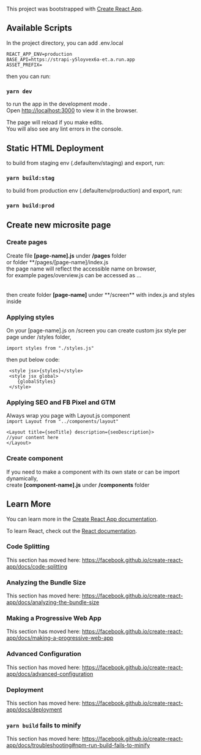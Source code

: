 This project was bootstrapped with [Create React App](https://github.com/facebook/create-react-app).

## Available Scripts

In the project directory, you can add .env.local

```
REACT_APP_ENV=production
BASE_API=https://strapi-y5loyvex6a-et.a.run.app
ASSET_PREFIX=
```

then you can run:

### `yarn dev`

to run the app in the development mode
.<br />
Open [http://localhost:3000](http://localhost:3000) to view it in the browser.

The page will reload if you make edits.<br />
You will also see any lint errors in the console.


## Static HTML Deployment

to build from staging env (.defaultenv/staging) and export, run:

### `yarn build:stag`

to build from production env (.defaultenv/production) and export, run:

### `yarn build:prod`



## Create new microsite page

### Create pages

Create file **[page-name].js** under **/pages** folder<br />
or folder **/pages/[page-name]/index.js <br/>
the page name will reflect the accessible name on browser,<br />
for example pages/overview.js can be accessed as ...<br />
<br/><br/>
then create folder **[page-name]** under **/screen\*\* with index.js and styles inside

### Applying styles

On your [page-name].js on /screen you can create custom jsx style per page under /styles folder, <br />

`import styles from "./styles.js"`

then put below code:

```
 <style jsx>{styles}</style>
 <style jsx global>
    {globalStyles}
 </style>
```

### Applying SEO and FB Pixel and GTM

Always wrap you page with Layout.js component <br />
`import Layout from "../components/layout"`

```
<Layout title={seoTitle} description={seoDescription}>
//your content here
</Layout>
```

### Create component

If you need to make a component with its own state or can be import dynamically, <br />
create **[component-name].js** under **/components** folder

## Learn More

You can learn more in the [Create React App documentation](https://facebook.github.io/create-react-app/docs/getting-started).

To learn React, check out the [React documentation](https://reactjs.org/).

### Code Splitting

This section has moved here: https://facebook.github.io/create-react-app/docs/code-splitting

### Analyzing the Bundle Size

This section has moved here: https://facebook.github.io/create-react-app/docs/analyzing-the-bundle-size

### Making a Progressive Web App

This section has moved here: https://facebook.github.io/create-react-app/docs/making-a-progressive-web-app

### Advanced Configuration

This section has moved here: https://facebook.github.io/create-react-app/docs/advanced-configuration

### Deployment

This section has moved here: https://facebook.github.io/create-react-app/docs/deployment

### `yarn build` fails to minify

This section has moved here: https://facebook.github.io/create-react-app/docs/troubleshooting#npm-run-build-fails-to-minify
